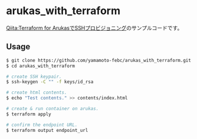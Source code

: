 # arukas_with_terraform

[Qiita:Terraform for ArukasでSSHプロビジョニング](http://qiita.com/items/6a4a7e9231c58b9cebd2/)のサンプルコードです。

## Usage

```bash
$ git clone https://github.com/yamamoto-febc/arukas_with_terraform.git
$ cd arukas_with_terraform

# create SSH keypair.
$ ssh-keygen -C "" -f keys/id_rsa

# create html contents.
$ echo "Test contents." >> contents/index.html

# create & run container on arukas.
$ terraform apply

# confirm the endpoint URL.
$ terraform output endpoint_url
```
